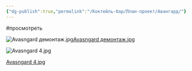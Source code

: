 ```yaml
---
{"dg-publish":true,"permalink":"/Коктейль-бар/План-проект/Авангард/"}
---
```


 #просмотреть 

![Avasngard демонтаж.jpg](/img/user/Inbox/Avasngard%20%D0%B4%D0%B5%D0%BC%D0%BE%D0%BD%D1%82%D0%B0%D0%B6.jpg)[Avasngard демонтаж.jpg](https://www.dropbox.com/scl/fi/544yh8clpqb0xucht72bw/Avasngard.jpg?rlkey=lxveof3m7yc7cath8eya7598o&dl=0)

![Avasngard 4.jpg](/img/user/Inbox/Avasngard%204.jpg)

[Avasngard 4.jpg](https://www.dropbox.com/scl/fi/48n5ko9ih60x6zcpmwtzi/Avasngard-4.jpg?rlkey=9r661ureqblmit7c3ria0942h&dl=0)

